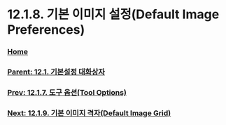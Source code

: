 # 12.1.8. 기본 이미지 설정(Default Image Preferences)

### [Home](./00-home.md)
### [Parent: 12.1. 기본설정 대화상자](./12-01-00-preference-dialog.md)
### [Prev: 12.1.7. 도구 옵션(Tool Options)](./12-01-07-00-tool-options.md)
### [Next: 12.1.9. 기본 이미지 격자(Default Image Grid)](./12-01-09-default-image-grid.md)
